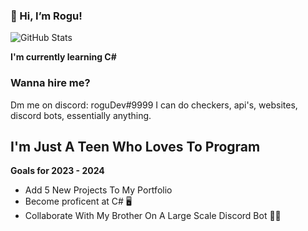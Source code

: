 ### 👋 Hi, I’m Rogu!

![GitHub Stats](https://github-readme-stats.vercel.app/api?username=rogu&theme=radical)


 **I'm currently learning C#**


### Wanna hire me?

Dm me on discord: roguDev#9999 I can do checkers, api's, websites, discord bots, essentially anything.


## I'm Just A Teen Who Loves To Program

**Goals for 2023 - 2024**

- Add 5 New Projects To My Portfolio
- Become proficent at C# 🖥️
- Collaborate With My Brother On A Large Scale Discord Bot 🧘‍♂️


